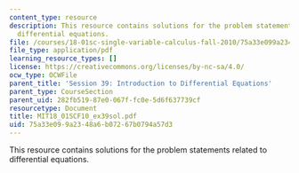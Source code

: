 ```yaml
---
content_type: resource
description: This resource contains solutions for the problem statements related to
  differential equations.
file: /courses/18-01sc-single-variable-calculus-fall-2010/75a33e099a2348a6b07267b0794a57d3_MIT18_01SCF10_ex39sol.pdf
file_type: application/pdf
learning_resource_types: []
license: https://creativecommons.org/licenses/by-nc-sa/4.0/
ocw_type: OCWFile
parent_title: 'Session 39: Introduction to Differential Equations'
parent_type: CourseSection
parent_uid: 282fb519-87e0-067f-fc0e-5d6f637739cf
resourcetype: Document
title: MIT18_01SCF10_ex39sol.pdf
uid: 75a33e09-9a23-48a6-b072-67b0794a57d3
---
```

This resource contains solutions for the problem statements related to differential equations.